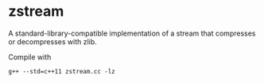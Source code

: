 # zstream
A standard-library-compatible implementation of a stream that compresses or decompresses with zlib.

Compile with

    g++ --std=c++11 zstream.cc -lz


